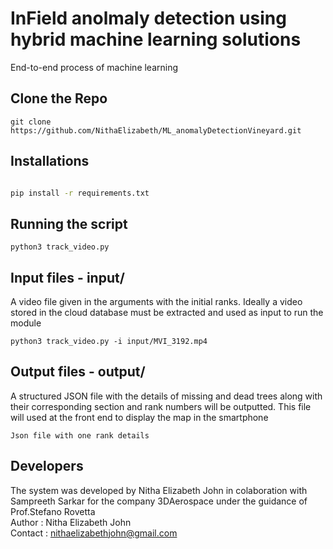 # InField anolmaly detection using hybrid machine learning solutions

End-to-end process of machine learning

## Clone the Repo

```
git clone https://github.com/NithaElizabeth/ML_anomalyDetectionVineyard.git
```

## Installations

```bash

pip install -r requirements.txt

```

## Running the script

```
python3 track_video.py
```

## Input files - input/

A video file given in the arguments with the initial ranks. Ideally a video stored in the cloud database must be extracted and used as input to run the module

```
python3 track_video.py -i input/MVI_3192.mp4

```

## Output files - output/
A structured JSON file with the details of missing and dead trees along with their corresponding section and rank numbers will be outputted. This file will used at the front end to display the map in the smartphone
```
Json file with one rank details
```
## Developers
The system was developed by Nitha Elizabeth John in colaboration with Sampreeth Sarkar for the company 3DAerospace under the guidance of Prof.Stefano Rovetta\
Author  : Nitha Elizabeth John\
Contact : nithaelizabethjohn@gmail.com
